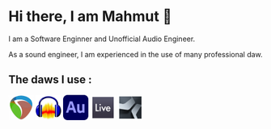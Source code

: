 <h1> Hi there, I am Mahmut 👋</h1>


I am a Software Enginner and Unofficial Audio Engineer.


As a sound engineer, I am experienced in the use of many professional daw.
<h2>The daws I use :</h2>

<a href="https://www.reaper.fm/"><img src="daw_icons/reaper-logo.png" width="50" height="50"></a>
<a href="https://www.audacityteam.org/"><img src="daw_icons/Audacity_Logo.svg" width="50" height="50"></a>
<a href="https://www.adobe.com/products/audition.html"><img src="daw_icons/Adobe_Audition_CC_icon_(2020).svg" width="50" height="50"></a>
<a href="https://www.ableton.com/"><img src="daw_icons/ableton.png" width="50" height="50"></a>
<a href="https://www.presonus.com/products/Studio-One"><img src="daw_icons/studio_one.png" width="50" height="50"></a>


